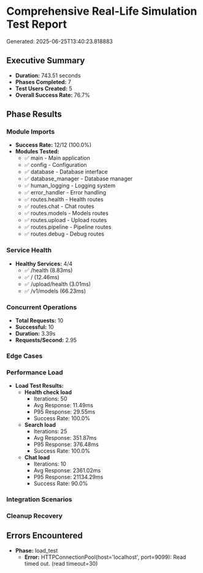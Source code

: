 # Comprehensive Real-Life Simulation Test Report
Generated: 2025-06-25T13:40:23.818883

## Executive Summary
- **Duration:** 743.51 seconds
- **Phases Completed:** 7
- **Test Users Created:** 5
- **Overall Success Rate:** 76.7%

## Phase Results

### Module Imports

- **Success Rate:** 12/12 (100.0%)
- **Modules Tested:**
  - ✅ main - Main application
  - ✅ config - Configuration
  - ✅ database - Database interface
  - ✅ database_manager - Database manager
  - ✅ human_logging - Logging system
  - ✅ error_handler - Error handling
  - ✅ routes.health - Health routes
  - ✅ routes.chat - Chat routes
  - ✅ routes.models - Models routes
  - ✅ routes.upload - Upload routes
  - ✅ routes.pipeline - Pipeline routes
  - ✅ routes.debug - Debug routes

### Service Health

- **Healthy Services:** 4/4
  - ✅ /health (8.83ms)
  - ✅ / (12.46ms)
  - ✅ /upload/health (3.01ms)
  - ✅ /v1/models (66.23ms)

### Concurrent Operations

- **Total Requests:** 10
- **Successful:** 10
- **Duration:** 3.39s
- **Requests/Second:** 2.95

### Edge Cases


### Performance Load

- **Load Test Results:**
  - **Health check load**
    - Iterations: 50
    - Avg Response: 11.49ms
    - P95 Response: 29.55ms
    - Success Rate: 100.0%
  - **Search load**
    - Iterations: 25
    - Avg Response: 351.87ms
    - P95 Response: 376.48ms
    - Success Rate: 100.0%
  - **Chat load**
    - Iterations: 10
    - Avg Response: 2361.02ms
    - P95 Response: 21134.29ms
    - Success Rate: 90.0%

### Integration Scenarios


### Cleanup Recovery


## Errors Encountered

- **Phase:** load_test
  - **Error:** HTTPConnectionPool(host='localhost', port=9099): Read timed out. (read timeout=30)

